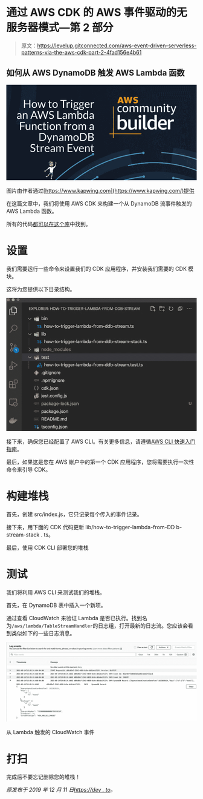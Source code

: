 # 通过 AWS CDK 的 AWS 事件驱动的无服务器模式—第 2 部分

> 原文：<https://levelup.gitconnected.com/aws-event-driven-serverless-patterns-via-the-aws-cdk-part-2-4fad156e4b61>

## 如何从 AWS DynamoDB 触发 AWS Lambda 函数

![](img/ab7c65fd1baa673431fd481702d04a76.png)

图片由作者通过[https://www.kapwing.com](https://www.kapwing.com/)提供

在这篇文章中，我们将使用 AWS CDK 来构建一个从 DynamoDB 流事件触发的 AWS Lambda 函数。

所有的代码[都可以在这个库](https://github.com/alexkates/how-to-trigger-lambda-from-ddb-stream)中找到。

# 设置

我们需要运行一些命令来设置我们的 CDK 应用程序，并安装我们需要的 CDK 模块。

这将为您提供以下目录结构。

![](img/fd73af37b994d2277d414fbffd07749a.png)

接下来，确保您已经配置了 AWS CLI。有关更多信息，请遵循[AWS CLI 快速入门指南](https://docs.aws.amazon.com/cli/latest/userguide/cli-configure-quickstart.html)。

最后，如果这是您在 AWS 帐户中的第一个 CDK 应用程序，您将需要执行一次性命令来引导 CDK。

# 构建堆栈

首先，创建 src/index.js，它只记录每个传入的事件记录。

接下来，用下面的 CDK 代码更新 lib/how-to-trigger-lambda-from-DD b-stream-stack . ts。

最后，使用 CDK CLI 部署您的堆栈

# 测试

我们将利用 AWS CLI 来测试我们的堆栈。

首先，在 DynamoDB 表中插入一个新项。

通过查看 CloudWatch 来验证 Lambda 是否已执行。找到名为`/aws/lambda/TableStreamHandler`的日志组，打开最新的日志流。您应该会看到类似如下的一些日志消息。

![](img/1a9a881bceff2f8a16f2234c23702211.png)

从 Lambda 触发的 CloudWatch 事件

# 打扫

完成后不要忘记删除您的堆栈！

*原发布于 2019 年 12 月 11 日*[*https://dev . to*](https://dev.to/aws-builders/how-to-trigger-an-aws-lambda-from-a-dynamodb-stream-event-d8)*。*